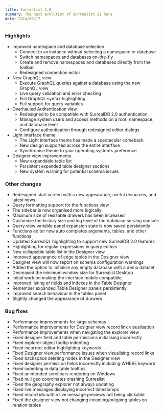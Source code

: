 ```yaml
---
title: Surrealist 3.0
summary: The next evolution of Surrealist is here
date: 2024/09/17
---
```


### Highlights

- Improved namespace and database selection
	- Connect to an instance without selecting a namespace or database
	- Switch namespaces and databases on-the-fly
	- Create and remove namespaces and databases directly from the toolbar
	- Redesigned connection editor
- New GraphQL view
	- Execute GraphQL queries against a database using the new GraphQL view
	- Live query validation and error checking
	- Full GraphQL syntax highlighting
	- Full support for query variables
- Overhauled Authentication view
	- Redesigned to be compatible with SurrealDB 2.0 authentication
	- Manage system users and access methods on a root, namespace, and database level
	- Configure authentication through redesigned editor dialogs
- Light interface theme
	- The Light interface theme has made a spectacular comeback
	- New design supported across the entire interface
	- Synchronise theme to your operating system’s preference
- Designer view improvements
	- New expandable table list
	- Persistent expanded table designer sections
	- New system warning for potential schema issues

### Other changes

- Redesigned start screen with a new appearance, useful resources, and latest news
- Query formatting support for the functions view
- The sidebar is now organised more logically
- Maximum size of resizable drawers has been increased
- Customize the history size and log level of the database serving console
- Query view variable panel expansion state is now saved persistently
- Functions editor now auto completes arguments, tables, and other functions
- Updated SurrealQL highlighting to support new SurrealDB 2.0 features
- Highlighting for regular expressions in query editors
- New collapsible table list in the Designer view
- Improved appearance of edge tables in the Designer view
- Designer view will now report on schema configuration warnings
- Added the option to initialise any empty database with a demo dataset
- Decreased the minimum window size for Surrealist Desktop
- Initial work on making the interface mobile compatible
- Improved listing of fields and indexes in the Table Designer
- Remember expanded Table Designer panels persistently
- Improved search behaviour in the tables panel
- Slightly changed the appearance of drawers

### Bug fixes

- Performance improvements for large schemas
- Performance improvements for Designer view record link visualisation
- Performance improvements when navigating the explorer view
- Fixed designer field and table permissions initialising incorrectly
- Fixed explorer object tooltip indenting
- Fixed incorrect editor highlighting keywords
- Fixed Designer view performance issues when visualising record links
- Fixed backspace deleting nodes in the Designer view
- Fixed designer permission fields incorrectly including WHERE keyword
- Fixed indenting in data table tooltips
- Fixed unintended scrollbars rendering on Windows
- Fixed null geo coordinates crashing Surrealist
- Fixed the geography explorer not always updating
- Fixed live messages displaying incorrect timestamps
- Fixed record ids within live message previews not being clickable
- Fixed the designer view not changing incoming/outgoing tables on relation tables